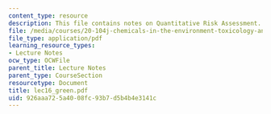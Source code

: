 ```yaml
---
content_type: resource
description: This file contains notes on Quantitative Risk Assessment.
file: /media/courses/20-104j-chemicals-in-the-environment-toxicology-and-public-health-be-104j-spring-2005/926aaa725a4008fc93b7d5b4b4e3141c_lec16_green.pdf
file_type: application/pdf
learning_resource_types:
- Lecture Notes
ocw_type: OCWFile
parent_title: Lecture Notes
parent_type: CourseSection
resourcetype: Document
title: lec16_green.pdf
uid: 926aaa72-5a40-08fc-93b7-d5b4b4e3141c
---
```

